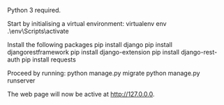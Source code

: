 Python 3 required.

Start by initialising  a virtual environment:
virtualenv env
.\env\Scripts\activate

Install the following packages
pip install django
pip install djangorestframework
pip install django-extension
pip install django-rest-auth
pip install requests

Proceed by running:
python manage.py migrate
python manage.py runserver

The web page will now be active at http://127.0.0.0.
